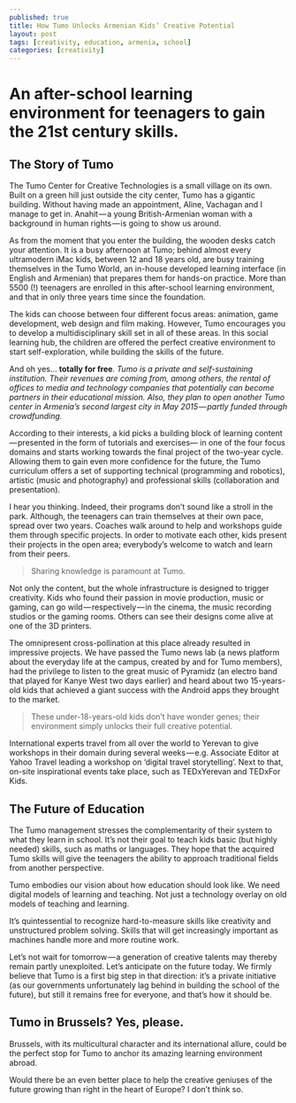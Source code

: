 ```yaml
---
published: true
title: How Tumo Unlocks Armenian Kids’ Creative Potential
layout: post
tags: [creativity, education, armenia, school]
categories: [creativity]
---
```

# An after-school learning environment for teenagers to gain the 21st century skills.

## The Story of Tumo

The Tumo Center for Creative Technologies is a small village on its own. Built on a green hill just outside the city center, Tumo has a gigantic building. Without having made an appointment, Aline, Vachagan and I manage to get in. Anahit — a young British-Armenian woman with a background in human rights — is going to show us around.

As from the moment that you enter the building, the wooden desks catch your attention. It is a busy afternoon at Tumo; behind almost every ultramodern iMac kids, between 12 and 18 years old, are busy training themselves in the Tumo World, an in-house developed learning interface (in English and Armenian) that prepares them for hands-on practice. More than 5500 (!) teenagers are enrolled in this after-school learning environment, and that in only three years time since the foundation.

The kids can choose between four different focus areas: animation, game development, web design and film making. However, Tumo encourages you to develop a multidisciplinary skill set in all of these areas. In this social learning hub, the children are offered the perfect creative environment to start self-exploration, while building the skills of the future.

And oh yes… **totally for free**.
*Tumo is a private and self-sustaining institution. Their revenues are coming from, among others, the rental of offices to media and technology companies that potentially can become partners in their educational mission. Also, they plan to open another Tumo center in Armenia’s second largest city in May 2015 — partly funded through crowdfunding.*

According to their interests, a kid picks a building block of learning content — presented in the form of tutorials and exercises— in one of the four focus domains and starts working towards the final project of the two-year cycle. Allowing them to gain even more confidence for the future, the Tumo curriculum offers a set of supporting technical (programming and robotics), artistic (music and photography) and professional skills (collaboration and presentation).

I hear you thinking.
Indeed, their programs don’t sound like a stroll in the park. Although, the teenagers can train themselves at their own pace, spread over two years. Coaches walk around to help and workshops guide them through specific projects. In order to motivate each other, kids present their projects in the open area; everybody’s welcome to watch and learn from their peers.

> Sharing knowledge is paramount at Tumo.

Not only the content, but the whole infrastructure is designed to trigger creativity. Kids who found their passion in movie production, music or gaming, can go wild — respectively — in the cinema, the music recording studios or the gaming rooms. Others can see their designs come alive at one of the 3D printers.

The omnipresent cross-pollination at this place already resulted in impressive projects. We have passed the Tumo news lab (a news platform about the everyday life at the campus, created by and for Tumo members), had the privilege to listen to the great music of Pyramidz (an electro band that played for Kanye West two days earlier) and heard about two 15-years-old kids that achieved a giant success with the Android apps they brought to the market.

> These under-18-years-old kids don’t have wonder genes;
> their environment simply unlocks their full creative potential.

International experts travel from all over the world to Yerevan to give workshops in their domain during several weeks — e.g. Associate Editor at Yahoo Travel leading a workshop on ‘digital travel storytelling’. Next to that, on-site inspirational events take place, such as TEDxYerevan and TEDxFor Kids.

## The Future of Education

The Tumo management stresses the complementarity of their system to what they learn in school. It’s not their goal to teach kids basic (but highly needed) skills, such as maths or languages. They hope that the acquired Tumo skills will give the teenagers the ability to approach traditional fields from another perspective.

Tumo embodies our vision about how education should look like. We need digital models of learning and teaching. Not just a technology overlay on old models of teaching and learning.

It’s quintessential to recognize hard-to-measure skills like creativity and unstructured problem solving. Skills that will get increasingly important as machines handle more and more routine work.

Let’s not wait for tomorrow — a generation of creative talents may thereby remain partly unexploited. Let’s anticipate on the future today. We firmly believe that Tumo is a first big step in that direction: it’s a private initiative (as our governments unfortunately lag behind in building the school of the future), but still it remains free for everyone, and that’s how it should be.

## Tumo in Brussels? Yes, please.

Brussels, with its multicultural character and its international allure, could be the perfect stop for Tumo to anchor its amazing learning environment abroad.

Would there be an even better place to help the creative geniuses of the future growing than right in the heart of Europe? I don’t think so.

